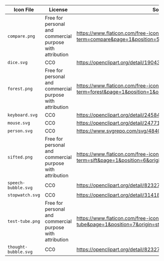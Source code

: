 
|     Icon File      |                          License                          |                                                        Source                                                         |
|--------------------|-----------------------------------------------------------|-----------------------------------------------------------------------------------------------------------------------|
| `compare.png`        | Free for personal and commercial purpose with attribution | https://www.flaticon.com/free-icon/compare_3793562?term=compare&page=1&position=5&origin=search&related_id=3793562    |
| `dice.svg`           | CC0                                                       | https://openclipart.org/detail/190430/dice                                                                            |
| `forest.png`         | Free for personal and commercial purpose with attribution | https://www.flaticon.com/free-icon/forest_2913483?term=forest&page=1&position=1&origin=search&related_id=2913483      |
| `keyboard.svg`       | CC0                                                       | https://openclipart.org/detail/24584/keyboard-1-icon                                                                  |
| `mouse.svg`          | CC0                                                       | https://openclipart.org/detail/24771/mouse-icon                                                                       |
| `person.svg`         | CC0                                                       | https://www.svgrepo.com/svg/484024/person                                                                             |
| `sifted.png`         | Free for personal and commercial purpose with attribution | https://www.flaticon.com/free-icon/sifted_13888611?term=sift&page=1&position=6&origin=search&related_id=13888611      |
| `speech-bubble.svg`  | CC0                                                       | https://openclipart.org/detail/82327/cartoon-thought-bubble                                                           |
| `stopwatch.svg`      | CC0                                                       | https://openclipart.org/detail/314188/stopwatch-icon                                                                  |
| `test-tube.png`      | Free for personal and commercial purpose with attribution | https://www.flaticon.com/free-icon/test-tube_7435251?term=test-tube&page=1&position=7&origin=style&related_id=7435251 |
| `thought-bubble.svg` | CC0                                                       | https://openclipart.org/detail/82327/cartoon-thought-bubble                                                           |

